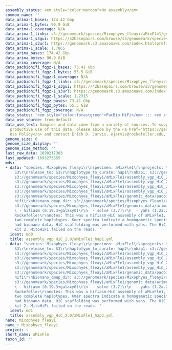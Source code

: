 ```yaml
---
assembly_status: <em style="color:maroon">No assembly</em>
common_name: ''
data_arima-1_bases: 174.42 Gbp
data_arima-1_bytes: 90.9 GiB
data_arima-1_coverage: N/A
data_arima-1_links: s3://genomeark/species/Mixophyes_fleayi/aMixFle1/genomic_data/arima/<br>
data_arima-1_s3gui: https://42basepairs.com/browse/s3/genomeark/species/Mixophyes_fleayi/aMixFle1/genomic_data/arima/
data_arima-1_s3url: https://genomeark.s3.amazonaws.com/index.html?prefix=species/Mixophyes_fleayi/aMixFle1/genomic_data/arima/
data_arima-1_scale: 1.7865
data_arima_bases: 174.42 Gbp
data_arima_bytes: 90.9 GiB
data_arima_coverage: N/A
data_pacbiohifi_fqgz-1_bases: 73.41 Gbp
data_pacbiohifi_fqgz-1_bytes: 55.5 GiB
data_pacbiohifi_fqgz-1_coverage: N/A
data_pacbiohifi_fqgz-1_links: s3://genomeark/species/Mixophyes_fleayi/aMixFle1/genomic_data/pacbio_hifi/<br>
data_pacbiohifi_fqgz-1_s3gui: https://42basepairs.com/browse/s3/genomeark/species/Mixophyes_fleayi/aMixFle1/genomic_data/pacbio_hifi/
data_pacbiohifi_fqgz-1_s3url: https://genomeark.s3.amazonaws.com/index.html?prefix=species/Mixophyes_fleayi/aMixFle1/genomic_data/pacbio_hifi/
data_pacbiohifi_fqgz-1_scale: 1.2315
data_pacbiohifi_fqgz_bases: 73.41 Gbp
data_pacbiohifi_fqgz_bytes: 55.5 GiB
data_pacbiohifi_fqgz_coverage: N/A
data_status: '<em style="color:forestgreen">PacBio HiFi</em> ::: <em style="color:forestgreen">Arima</em>'
data_use_source: from-default
data_use_text: Samples and data come from a variety of sources. To support fair and
  productive use of this data, please abide by the <a href="https://genome10k.soe.ucsc.edu/data-use-policies/">Data
  Use Policy</a> and contact Erich D. Jarvis, ejarvis@rockefeller.edu, with any questions.
genome_size: 0
genome_size_display: ''
genome_size_method: ''
last_raw_data: 1690217303
last_updated: 1693273555
mds:
- data: "species: Mixophyes fleayi\r\nspecimen: aMixFle1\r\nprojects: \r\n  - vgp\r\ndata_location:
    S3\r\nrelease_to: S3\r\nhaplotype_to_curate: hap1\r\nhap1: s3://genomeark/species/Mixophyes_fleayi/aMixFle1/assembly_vgp_HiC_2.0/aMixFle1.HiC.hap1.20230828.fasta.gz\r\nhap2:
    s3://genomeark/species/Mixophyes_fleayi/aMixFle1/assembly_vgp_HiC_2.0/aMixFle1.HiC.hap2.20230828.fasta.gz\r\npretext_hap1:
    s3://genomeark/species/Mixophyes_fleayi/aMixFle1/assembly_vgp_HiC_2.0/evaluation/hap1/pretext/aMixFle1_hap1_s2.pretext\r\npretext_hap2:
    s3://genomeark/species/Mixophyes_fleayi/aMixFle1/assembly_vgp_HiC_2.0/evaluation/hap2/pretext/aMixFle1_hap2_s2.pretext\r\nkmer_spectra_img:
    s3://genomeark/species/Mixophyes_fleayi/aMixFle1/assembly_vgp_HiC_2.0/evaluation/merqury/aMixFle1_png/\r\npacbio_read_dir:
    s3://genomeark/species/Mixophyes_fleayi/aMixFle1/genomic_data/pacbio_hifi/\r\npacbio_read_type:
    hifi\r\nbionano_cmap_dir: s3://genomeark/species/Mixophyes_fleayi/aMixFle1/genomic_data/bionano/\r\nhic_read_dir:
    s3://genomeark/species/Mixophyes_fleayi/aMixFle1/genomic_data/arima/\r\npipeline:\r\n
    \ - hifiasm (0.19.3+galaxy0)\r\n  - solve (3.7)\r\n  - yahs (1.2a.2+galaxy1)\r\nassembled_by_group:
    Rockefeller\r\nnotes: This was a hifiasm-HiC assembly of aMixFle1, resulting in
    two complete haplotypes. Kmer spectra indicate a homogametic specimen. This individual
    had bionano data. HiC scaffolding was performed with yahs. The HiC prep was Arima
    kit 2. MitoHiFi failed on the reads. "
  ident: md0
  title: assembly_vgp_HiC_2.0/aMixFle1_hap1.yml
- data: "species: Mixophyes fleayi\r\nspecimen: aMixFle1\r\nprojects: \r\n  - vgp\r\ndata_location:
    S3\r\nrelease_to: S3\r\nhaplotype_to_curate: hap2\r\nhap1: s3://genomeark/species/Mixophyes_fleayi/aMixFle1/assembly_vgp_HiC_2.0/aMixFle1.HiC.hap1.20230828.fasta.gz\r\nhap2:
    s3://genomeark/species/Mixophyes_fleayi/aMixFle1/assembly_vgp_HiC_2.0/aMixFle1.HiC.hap2.20230828.fasta.gz\r\npretext_hap1:
    s3://genomeark/species/Mixophyes_fleayi/aMixFle1/assembly_vgp_HiC_2.0/evaluation/hap1/pretext/aMixFle1_hap1_s2.pretext\r\npretext_hap2:
    s3://genomeark/species/Mixophyes_fleayi/aMixFle1/assembly_vgp_HiC_2.0/evaluation/hap2/pretext/aMixFle1_hap2_s2.pretext\r\nkmer_spectra_img:
    s3://genomeark/species/Mixophyes_fleayi/aMixFle1/assembly_vgp_HiC_2.0/evaluation/merqury/aMixFle1_png/\r\npacbio_read_dir:
    s3://genomeark/species/Mixophyes_fleayi/aMixFle1/genomic_data/pacbio_hifi/\r\npacbio_read_type:
    hifi\r\nbionano_cmap_dir: s3://genomeark/species/Mixophyes_fleayi/aMixFle1/genomic_data/bionano/\r\nhic_read_dir:
    s3://genomeark/species/Mixophyes_fleayi/aMixFle1/genomic_data/arima/\r\npipeline:\r\n
    \ - hifiasm (0.19.3+galaxy0)\r\n  - solve (3.7)\r\n  - yahs (1.2a.2+galaxy1)\r\nassembled_by_group:
    Rockefeller\r\nnotes: This was a hifiasm-HiC assembly of aMixFle1, resulting in
    two complete haplotypes. Kmer spectra indicate a homogametic specimen. This individual
    had bionano data. HiC scaffolding was performed with yahs. The HiC prep was Arima
    kit 2. MitoHiFi failed on the reads. "
  ident: md1
  title: assembly_vgp_HiC_2.0/aMixFle1_hap2.yml
name: Mixophyes fleayi
name_: Mixophyes_fleayi
project: ~
short_name: aMixFle
taxon_id: ''
---
```

